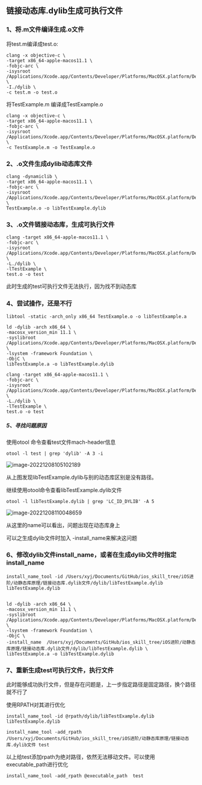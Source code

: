 ## 链接动态库.dylib生成可执行文件

### 1、将.m文件编译生成.o文件

将test.m编译成test.o:

```
clang -x objective-c \
-target x86_64-apple-macos11.1 \
-fobjc-arc \
-isysroot /Applications/Xcode.app/Contents/Developer/Platforms/MacOSX.platform/Developer/SDKs/MacOSX.sdk \
-I./dylib \
-c test.m -o test.o
```

将TestExample.m 编译成TestExample.o

```
clang -x objective-c \
-target x86_64-apple-macos11.1 \
-fobjc-arc \
-isysroot /Applications/Xcode.app/Contents/Developer/Platforms/MacOSX.platform/Developer/SDKs/MacOSX.sdk \
-c TestExample.m -o TestExample.o
```

### 2、.o文件生成dylib动态库文件

```
clang -dynamiclib \
-target x86_64-apple-macos11.1 \
-fobjc-arc \
-isysroot /Applications/Xcode.app/Contents/Developer/Platforms/MacOSX.platform/Developer/SDKs/MacOSX.sdk \
TestExample.o -o libTestExample.dylib
```

### 3、.o文件链接动态库，生成可执行文件

```
clang -target x86_64-apple-macos11.1 \
-fobjc-arc \
-isysroot /Applications/Xcode.app/Contents/Developer/Platforms/MacOSX.platform/Developer/SDKs/MacOSX.sdk \
-L./dylib \
-lTestExample \
test.o -o test
```

此时生成的test可执行文件无法执行，因为找不到动态库

### 4、尝试操作，还是不行

```
libtool -static -arch_only x86_64 TestExample.o -o libTestExample.a

ld -dylib -arch x86_64 \
-macosx_version_min 11.1 \
-syslibroot /Applications/Xcode.app/Contents/Developer/Platforms/MacOSX.platform/Developer/SDKs/MacOSX.sdk \
-lsystem -framework Foundation \
-ObjC \
libTestExample.a -o libTestExample.dylib

clang -target x86_64-apple-macos11.1 \
-fobjc-arc \
-isysroot /Applications/Xcode.app/Contents/Developer/Platforms/MacOSX.platform/Developer/SDKs/MacOSX.sdk \
-L./dylib \
-lTestExample \
test.o -o test
```

##### 5、寻找问题原因

使用otool 命令查看test文件mach-header信息

```
otool -l test | grep 'dylib' -A 3 -i
```

![image-20221208105102189](http://xingyajie.oss-cn-hangzhou.aliyuncs.com/uPic/image-20221208105102189.png)

从上图发现libTestExample.dylib与别的动态库区别是没有路径。

继续使用otool命令查看libTestExample.dylib文件

```
otool -l libTestExample.dylib | grep 'LC_ID_DYLIB' -A 5
```

![image-20221208110048659](http://xingyajie.oss-cn-hangzhou.aliyuncs.com/uPic/image-20221208110048659.png)

从这里的name可以看出，问题出现在动态库身上

可以之生成dylib文件时加入 -install_name来解决这问题

### 6、修改dylib文件install_name，或者在生成dylib文件时指定 install_name

```
install_name_tool -id /Users/xyj/Documents/GitHub/ios_skill_tree/iOS进阶/动静态库原理/链接动态库.dylib文件/dylib/libTestExample.dylib libTestExample.dylib


ld -dylib -arch x86_64 \
-macosx_version_min 11.1 \
-syslibroot /Applications/Xcode.app/Contents/Developer/Platforms/MacOSX.platform/Developer/SDKs/MacOSX.sdk \
-lsystem -framework Foundation \
-ObjC \
-install_name  /Users/xyj/Documents/GitHub/ios_skill_tree/iOS进阶/动静态库原理/链接动态库.dylib文件/dylib/libTestExample.dylib \
libTestExample.a -o libTestExample.dylib
```

### 7、重新生成test可执行文件，执行文件

此时能够成功执行文件，但是存在问题是，上一步指定路径是固定路径，换个路径就不行了

使用RPATH对其进行优化

```
install_name_tool -id @rpath/dylib/libTestExample.dylib libTestExample.dylib

install_name_tool -add_rpath /Users/xyj/Documents/GitHub/ios_skill_tree/iOS进阶/动静态库原理/链接动态库.dylib文件 test
```

以上给test添加rpath为绝对路径，依然无法移动文件。可以使用executable_path进行优化

```
install_name_tool -add_rpath @executable_path  test
```

